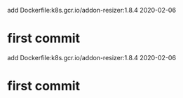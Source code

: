 add Dockerfile:k8s.gcr.io/addon-resizer:1.8.4 2020-02-06
# first commit
add Dockerfile:k8s.gcr.io/addon-resizer:1.8.4 2020-02-06
# first commit
